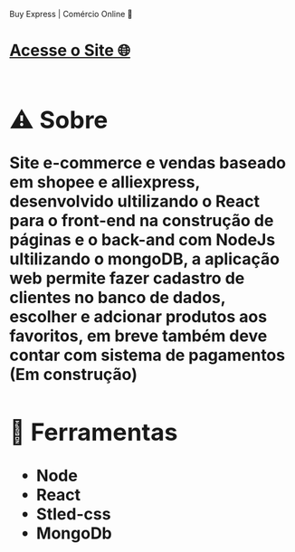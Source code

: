 <p> Buy Express | Comércio Online 🛒 </p>

<h1> <a href="https://ecommerce-react-two-phi.vercel.app/"> Acesse o Site 🌐 <a/><h1>

## ⚠️ Sobre

Site e-commerce e vendas baseado em shopee e alliexpress, desenvolvido ultilizando o React para o front-end na construção de páginas e o back-and com NodeJs ultilizando o mongoDB, a aplicação web permite fazer cadastro de clientes no banco de dados, escolher e adcionar produtos aos favoritos, em breve também deve contar com sistema de pagamentos (Em construção)

## 🔨 Ferramentas

- Node
- React
- Stled-css
- MongoDb

